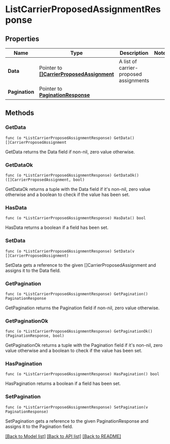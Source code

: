 # ListCarrierProposedAssignmentResponse

## Properties

Name | Type | Description | Notes
------------ | ------------- | ------------- | -------------
**Data** | Pointer to [**[]CarrierProposedAssignment**](CarrierProposedAssignment.md) | A list of carrier-proposed assignments | 
**Pagination** | Pointer to [**PaginationResponse**](paginationResponse.md) |  | 

## Methods

### GetData

`func (o *ListCarrierProposedAssignmentResponse) GetData() []CarrierProposedAssignment`

GetData returns the Data field if non-nil, zero value otherwise.

### GetDataOk

`func (o *ListCarrierProposedAssignmentResponse) GetDataOk() ([]CarrierProposedAssignment, bool)`

GetDataOk returns a tuple with the Data field if it's non-nil, zero value otherwise
and a boolean to check if the value has been set.

### HasData

`func (o *ListCarrierProposedAssignmentResponse) HasData() bool`

HasData returns a boolean if a field has been set.

### SetData

`func (o *ListCarrierProposedAssignmentResponse) SetData(v []CarrierProposedAssignment)`

SetData gets a reference to the given []CarrierProposedAssignment and assigns it to the Data field.

### GetPagination

`func (o *ListCarrierProposedAssignmentResponse) GetPagination() PaginationResponse`

GetPagination returns the Pagination field if non-nil, zero value otherwise.

### GetPaginationOk

`func (o *ListCarrierProposedAssignmentResponse) GetPaginationOk() (PaginationResponse, bool)`

GetPaginationOk returns a tuple with the Pagination field if it's non-nil, zero value otherwise
and a boolean to check if the value has been set.

### HasPagination

`func (o *ListCarrierProposedAssignmentResponse) HasPagination() bool`

HasPagination returns a boolean if a field has been set.

### SetPagination

`func (o *ListCarrierProposedAssignmentResponse) SetPagination(v PaginationResponse)`

SetPagination gets a reference to the given PaginationResponse and assigns it to the Pagination field.


[[Back to Model list]](../README.md#documentation-for-models) [[Back to API list]](../README.md#documentation-for-api-endpoints) [[Back to README]](../README.md)


